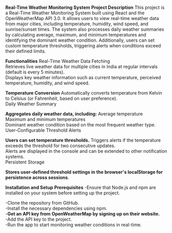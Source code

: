 **Real-Time Weather Monitoring System**
**Project Description**
This project is a Real-Time Weather Monitoring System built using React and the OpenWeatherMap API 3.0. It allows users to view real-time weather data from major cities, including temperature, humidity, wind speed, and sunrise/sunset times. The system also processes daily weather summaries by calculating average, maximum, and minimum temperatures and identifying the dominant weather condition. Additionally, users can set custom temperature thresholds, triggering alerts when conditions exceed their defined limits.

**Functionalities**
Real-Time Weather Data Fetching<br />
Retrieves live weather data for multiple cities in India at regular intervals (default is every 5 minutes).<br />
Displays key weather information such as current temperature, perceived temperature, humidity, and wind speed.<br />

**Temperature Conversion**
Automatically converts temperature from Kelvin to Celsius (or Fahrenheit, based on user preference).<br />
Daily Weather Summary<br />

**Aggregates daily weather data, including:**
Average temperature<br />
Maximum and minimum temperatures<br />
Dominant weather condition based on the most frequent weather type.<br />
User-Configurable Threshold Alerts<br />

**Users can set temperature thresholds.**
Triggers alerts if the temperature exceeds the threshold for two consecutive updates.<br />
Alerts are displayed in the console and can be extended to other notification systems.<br />
Persistent Storage<br />

**Stores user-defined threshold settings in the browser's localStorage for persistence across sessions**.


**Installation and Setup**
**Prerequisites**
-Ensure that Node.js and npm are installed on your system before setting up the project.

-Clone the repository from GitHub.<br />
-Install the necessary dependencies using npm.<br />
-**Get an API key from OpenWeatherMap by signing up on their website.**<br />
-Add the API key to the project.<br />
-Run the app to start monitoring weather conditions in real-time.<br />
